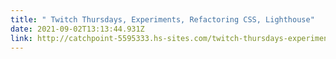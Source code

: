 ```yaml
---
title: " Twitch Thursdays, Experiments, Refactoring CSS, Lighthouse"
date: 2021-09-02T13:13:44.931Z
link: http://catchpoint-5595333.hs-sites.com/twitch-thursdays-experiments-refactoring-css-lighthouse
---
```

